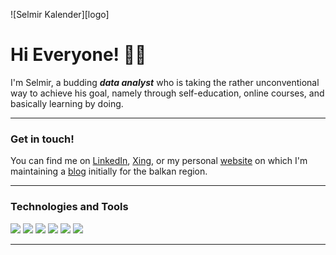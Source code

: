 ![Selmir Kalender][logo]

[https://www.selmirkalender.com]: https://lh3.googleusercontent.com/w_CcyEKxqW_IJHBTetpP_KaeJuF-kfQl0miPFrIVws-OG9oBAZw4fgfy-skTo4acjR2P2hglKKdfqBd-IKdP3qcp5Q-WYmWQNpXJvNdDFCnFwh5zCIKc3HH-eRGTJoEAeRbT7qtHOq9xK4tOhO9VvCWWhH3-Uw4qRApIqks5K2KnCMwNrtX_pQzGeghsFEE8KPL2XaMk3kENewvixJG0I5hc1x5U6nKqQ_Tb8o11D6CUZu-wRNlitfo1YVltz6IyweJ8qUf7QitZzUAnIfgjNxdAXJXGyOrZFuj3kX7RWQJVFQeJw_nG8t6Zeccgek-9jNYw4q3IwtyQ_wA23TN1nUnb_0P4O2xTzPQQEx2jnxSGkJ1BB3JNhsrkdCLtJa1joX8P2cr06TTnA9VdULjV2UK5dmUgK3IsMMFSdOG4Lxp1LMieMWySelzeZcg3MMQH9tjspVdXPiLrF9ODfjv_zWjMT7Vwkg44_uSnq9PzzbLbKpxXxnkhJo8XZtRhSlNdyIjRZIYbaQZ4IcY6b5yvr01iKcUK-iGcyRcT1grHGWDDsYFOtFDTrHrNzfBG5eZRo-l88JD9FPEqsjbgsD1dvdzW6AKMyzvpYskLZs5touqX0l9IdEAS8sZmw2iQTZD3Mpe8nCo4sLlGCvST7jlt6-wuoMJM6wkA9JFUAMjQEInhE_7rOPyC5y4yjlYeJw=w1184-h292-no?authuser=0 "https://www.selmirkalender.com"

<h1> Hi Everyone! 🙋‍♂️ </h1>

I'm Selmir, a budding __*data analyst*__ who is taking the rather unconventional way to achieve his goal, namely through self-education, online courses, and basically learning by doing.
***
  
<h3> Get in touch! </h3>  

You can find me on [LinkedIn](https://www.linkedin.com/in/selmirkalender), [Xing](https://www.xing.com/profile/Selmir_Kalender/portfolio), or my personal [website](https://www.selmirkalender.com) on which I'm maintaining a [blog](https://www.selmirkalender.com/blog) initially for the balkan region.  
*** 
  
<h3> Technologies and Tools </h3>

![](https://img.shields.io/badge/OS-Windows-informational?style=plastic&logo=WINDOWS&logoColor=white&color=informational) ![](https://img.shields.io/badge/Language-Python-informational?style=plastic&logo=PYTHON&logoColor=white&color=yellow) ![](https://img.shields.io/badge/Language-MySQL-blueviolet?style=plastic&logo=mysql&logoColor=white&color=blueviolet) ![](https://img.shields.io/badge/Tool-Tableau-9cf?style=plastic&logo=TABLEAU&logoColor=white&color=9cf) ![](https://img.shields.io/badge/Tool-PowerBI-informational?style=plastic&logo=power-bi&logoColor=white&color=yellow) ![](https://img.shields.io/badge/Tool-MSOffice-informational?style=plastic&logo=MICROSOFT&logoColor=white&color=blue)

***
